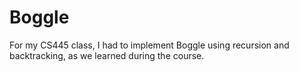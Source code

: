 # Boggle
For my CS445 class, I had to implement Boggle using recursion and backtracking, as we learned during the course.
